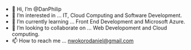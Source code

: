 - 👋 Hi, I’m @DanPhilip
- 👀 I’m interested in ... IT, Cloud Computing and Software Development. 
- 🌱 I’m currently learning ... Front End Development and Microsoft Azure.
- 💞️ I’m looking to collaborate on ... Web Developoment and Cloud computing.
- 📫 How to reach me ... nwokorodaniel@gmail.com 

<!---
DanPhilip/DanPhilip is a ✨ special ✨ repository because its `README.md` (this file) appears on your GitHub profile.
You can click the Preview link to take a look at your changes.
--->
